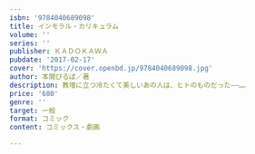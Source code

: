 ```yaml
---
isbn: '9784040689098'
title: インモラル・カリキュラム
volume: ''
series: ''
publisher: ＫＡＤＯＫＡＷＡ
pubdate: '2017-02-17'
cover: 'https://cover.openbd.jp/9784040689098.jpg'
author: 本間ぴるぱ／著
description: 教壇に立つ冷たくて美しいあの人は、ヒトのものだった――…。
price: '680'
genre: ''
target: 一般
format: コミック
content: コミックス・劇画

---
```

